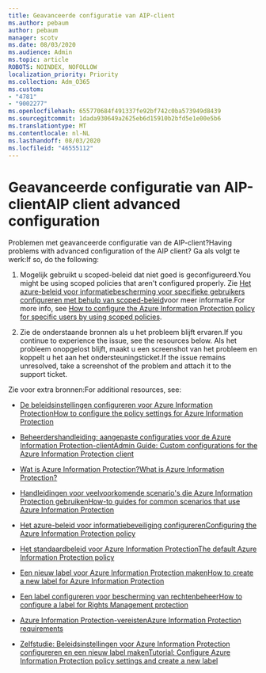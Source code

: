 ```yaml
---
title: Geavanceerde configuratie van AIP-client
ms.author: pebaum
author: pebaum
manager: scotv
ms.date: 08/03/2020
ms.audience: Admin
ms.topic: article
ROBOTS: NOINDEX, NOFOLLOW
localization_priority: Priority
ms.collection: Adm_O365
ms.custom:
- "4781"
- "9002277"
ms.openlocfilehash: 655770684f491337fe92bf742c0ba573949d8439
ms.sourcegitcommit: 1dada930649a2625eb6d15910b2bfd5e1e00e5b6
ms.translationtype: MT
ms.contentlocale: nl-NL
ms.lasthandoff: 08/03/2020
ms.locfileid: "46555112"
---
```

# <a name="aip-client-advanced-configuration"></a><span data-ttu-id="e827c-102">Geavanceerde configuratie van AIP-client</span><span class="sxs-lookup"><span data-stu-id="e827c-102">AIP client advanced configuration</span></span>

<span data-ttu-id="e827c-103">Problemen met geavanceerde configuratie van de AIP-client?</span><span class="sxs-lookup"><span data-stu-id="e827c-103">Having problems with advanced configuration of the AIP client?</span></span> <span data-ttu-id="e827c-104">Ga als volgt te werk:</span><span class="sxs-lookup"><span data-stu-id="e827c-104">If so, do the following:</span></span>

1. <span data-ttu-id="e827c-105">Mogelijk gebruikt u scoped-beleid dat niet goed is geconfigureerd.</span><span class="sxs-lookup"><span data-stu-id="e827c-105">You might be using scoped policies that aren't configured properly.</span></span> <span data-ttu-id="e827c-106">Zie [Het azure-beleid voor informatiebescherming voor specifieke gebruikers configureren met behulp van scoped-beleid](https://docs.microsoft.com/azure/information-protection/configure-policy-scope)voor meer informatie.</span><span class="sxs-lookup"><span data-stu-id="e827c-106">For more info, see [How to configure the Azure Information Protection policy for specific users by using scoped policies](https://docs.microsoft.com/azure/information-protection/configure-policy-scope).</span></span>

2. <span data-ttu-id="e827c-107">Zie de onderstaande bronnen als u het probleem blijft ervaren.</span><span class="sxs-lookup"><span data-stu-id="e827c-107">If you continue to experience the issue, see the resources below.</span></span> <span data-ttu-id="e827c-108">Als het probleem onopgelost blijft, maakt u een screenshot van het probleem en koppelt u het aan het ondersteuningsticket.</span><span class="sxs-lookup"><span data-stu-id="e827c-108">If the issue remains unresolved,  take a screenshot of the problem and attach it to the support ticket.</span></span>

<span data-ttu-id="e827c-109">Zie voor extra bronnen:</span><span class="sxs-lookup"><span data-stu-id="e827c-109">For additional resources, see:</span></span>

- [<span data-ttu-id="e827c-110">De beleidsinstellingen configureren voor Azure Information Protection</span><span class="sxs-lookup"><span data-stu-id="e827c-110">How to configure the policy settings for Azure Information Protection</span></span>](https://docs.microsoft.com/azure/information-protection/configure-policy-settings)  
    
- [<span data-ttu-id="e827c-111">Beheerdershandleiding: aangepaste configuraties voor de Azure Information Protection-client</span><span class="sxs-lookup"><span data-stu-id="e827c-111">Admin Guide: Custom configurations for the Azure Information Protection client</span></span>](https://docs.microsoft.com/azure/information-protection/rms-client/client-admin-guide-customizations)  
    
- [<span data-ttu-id="e827c-112">Wat is Azure Information Protection?</span><span class="sxs-lookup"><span data-stu-id="e827c-112">What is Azure Information Protection?</span></span>](https://docs.microsoft.com/azure/information-protection/what-is-information-protection)  
    
- [<span data-ttu-id="e827c-113">Handleidingen voor veelvoorkomende scenario's die Azure Information Protection gebruiken</span><span class="sxs-lookup"><span data-stu-id="e827c-113">How-to guides for common scenarios that use Azure Information Protection</span></span>](https://docs.microsoft.com/azure/information-protection/how-to-guides)  
    
- [<span data-ttu-id="e827c-114">Het azure-beleid voor informatiebeveiliging configureren</span><span class="sxs-lookup"><span data-stu-id="e827c-114">Configuring the Azure Information Protection policy</span></span>](https://docs.microsoft.com/azure/information-protection/deploy-use/configure-policy)  
    
- [<span data-ttu-id="e827c-115">Het standaardbeleid voor Azure Information Protection</span><span class="sxs-lookup"><span data-stu-id="e827c-115">The default Azure Information Protection policy</span></span>](https://docs.microsoft.com/azure/information-protection/deploy-use/configure-policy-default)  
    
- [<span data-ttu-id="e827c-116">Een nieuw label voor Azure Information Protection maken</span><span class="sxs-lookup"><span data-stu-id="e827c-116">How to create a new label for Azure Information Protection</span></span>](https://docs.microsoft.com/azure/information-protection/deploy-use/configure-policy-new-label)  
    
- [<span data-ttu-id="e827c-117">Een label configureren voor bescherming van rechtenbeheer</span><span class="sxs-lookup"><span data-stu-id="e827c-117">How to configure a label for Rights Management protection</span></span>](https://docs.microsoft.com/azure/information-protection/deploy-use/configure-policy-protection)  
    
- [<span data-ttu-id="e827c-118">Azure Information Protection-vereisten</span><span class="sxs-lookup"><span data-stu-id="e827c-118">Azure Information Protection requirements</span></span>](https://docs.microsoft.com/azure/information-protection/get-started/requirements)

- [<span data-ttu-id="e827c-119">Zelfstudie: Beleidsinstellingen voor Azure Information Protection configureren en een nieuw label maken</span><span class="sxs-lookup"><span data-stu-id="e827c-119">Tutorial: Configure Azure Information Protection policy settings and create a new label</span></span>](https://docs.microsoft.com/azure/information-protection/get-started/infoprotect-quick-start-tutorial)